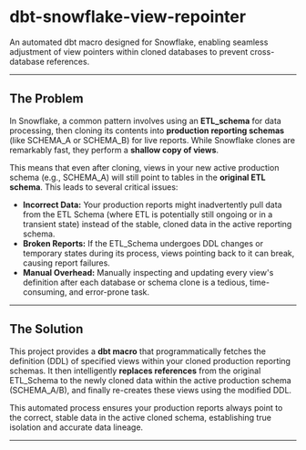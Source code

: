 # dbt-snowflake-view-repointer

An automated dbt macro designed for Snowflake, enabling seamless adjustment of view pointers within cloned databases to prevent cross-database references.

---

## The Problem

In Snowflake, a common pattern involves using an **ETL_schema** for data processing, then cloning its contents into **production reporting schemas** (like SCHEMA_A or SCHEMA_B) for live reports. While Snowflake clones are remarkably fast, they perform a **shallow copy of views**.

This means that even after cloning, views in your new active production schema (e.g., SCHEMA_A) will still point to tables in the **original ETL schema**. This leads to several critical issues:

* **Incorrect Data:** Your production reports might inadvertently pull data from the ETL Schema (where ETL is potentially still ongoing or in a transient state) instead of the stable, cloned data in the active reporting schema.
* **Broken Reports:** If the ETL_Schema undergoes DDL changes or temporary states during its process, views pointing back to it can break, causing report failures.
* **Manual Overhead:** Manually inspecting and updating every view's definition after each database or schema clone is a tedious, time-consuming, and error-prone task.

---

## The Solution

This project provides a **dbt macro** that programmatically fetches the definition (DDL) of specified views within your cloned production reporting schemas. It then intelligently **replaces references** from the original ETL_Schema to the newly cloned data within the active production schema (SCHEMA_A/B), and finally re-creates these views using the modified DDL.

This automated process ensures your production reports always point to the correct, stable data in the active cloned schema, establishing true isolation and accurate data lineage.

---